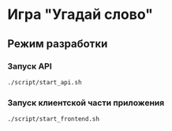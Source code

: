# Игра "Угадай слово"

## Режим разработки

### Запуск API
```bash
./script/start_api.sh
```

### Запуск клиентской части приложения
```bash
./script/start_frontend.sh
```
